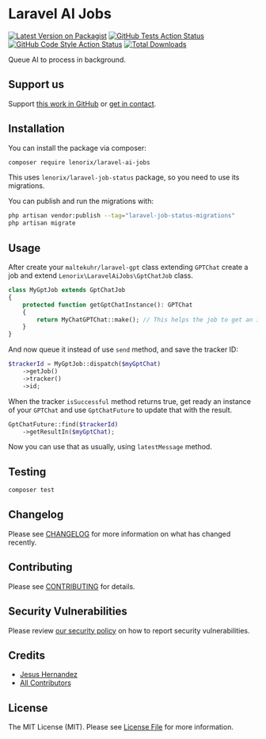 # Laravel AI Jobs

[![Latest Version on Packagist](https://img.shields.io/packagist/v/lenorix/laravel-ai-jobs.svg?style=flat-square)](https://packagist.org/packages/lenorix/laravel-ai-jobs)
[![GitHub Tests Action Status](https://img.shields.io/github/actions/workflow/status/lenorix/laravel-ai-jobs/run-tests.yml?branch=main&label=tests&style=flat-square)](https://github.com/lenorix/laravel-ai-jobs/actions?query=workflow%3Arun-tests+branch%3Amain)
[![GitHub Code Style Action Status](https://img.shields.io/github/actions/workflow/status/lenorix/laravel-ai-jobs/fix-php-code-style-issues.yml?branch=main&label=code%20style&style=flat-square)](https://github.com/lenorix/laravel-ai-jobs/actions?query=workflow%3A"Fix+PHP+code+style+issues"+branch%3Amain)
[![Total Downloads](https://img.shields.io/packagist/dt/lenorix/laravel-ai-jobs.svg?style=flat-square)](https://packagist.org/packages/lenorix/laravel-ai-jobs)

Queue AI to process in background.

## Support us

Support [this work in GitHub](https://github.com/lenorix/laravel-job-status) or [get in contact](https://lenorix.com/).

## Installation

You can install the package via composer:

```bash
composer require lenorix/laravel-ai-jobs
```

This uses `lenorix/laravel-job-status` package, so you need to use its migrations.

You can publish and run the migrations with:

```bash
php artisan vendor:publish --tag="laravel-job-status-migrations"
php artisan migrate
```

## Usage

After create your `maltekuhr/laravel-gpt` class extending `GPTChat` create a job and extend
 `Lenorix\LaravelAiJobs\GptChatJob` class.

```php
class MyGptJob extends GptChatJob
{
    protected function getGptChatInstance(): GPTChat
    {
        return MyChatGPTChat::make(); // This helps the job to get an instance of your GPTChat.
    }
}
```

And now queue it instead of use `send` method, and save the tracker ID:

```php
$trackerId = MyGptJob::dispatch($myGptChat)
    ->getJob()
    ->tracker()
    ->id;
```

When the tracker `isSuccessful` method returns true, get ready an instance of
 your `GPTChat` and use `GptChatFuture` to update that with the result.

```php
GptChatFuture::find($trackerId)
    ->getResultIn($myGptChat);
```

Now you can use that as usually, using `latestMessage` method.

## Testing

```bash
composer test
```

## Changelog

Please see [CHANGELOG](CHANGELOG.md) for more information on what has changed recently.

## Contributing

Please see [CONTRIBUTING](CONTRIBUTING.md) for details.

## Security Vulnerabilities

Please review [our security policy](../../security/policy) on how to report security vulnerabilities.

## Credits

- [Jesus Hernandez](https://github.com/jhg)
- [All Contributors](../../contributors)

## License

The MIT License (MIT). Please see [License File](LICENSE.md) for more information.
